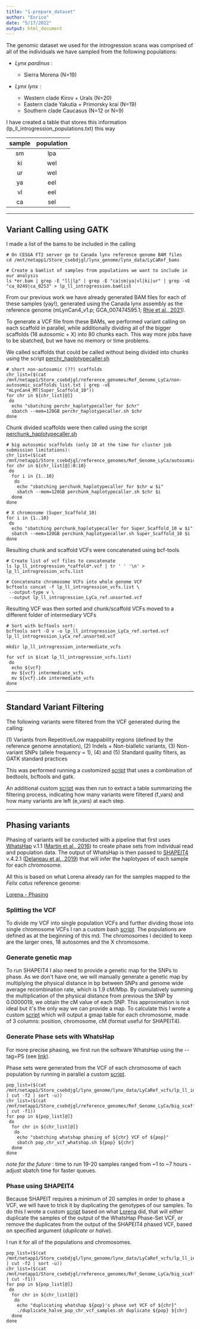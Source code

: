 ```yaml
---
title: "1-prepare_dataset"
author: "Enrico"
date: "5/17/2022"
output: html_document
---
```


The genomic dataset we used for the introgression scans was comprised of all of the individuals we have sampled from the following populations:

-   *Lynx pardinus* :

    -   Sierra Morena (N=19)

-   *Lynx lynx* :

    -   Western clade Kirov + Urals (N=20)
    -   Eastern clade Yakutia + Primorsky krai (N=19)
    -   Southern clade Caucasus (N=12 or N=9)

I have created a table that stores this information (lp_ll_introgression_populations.txt) this way

| **sample** | **population** |
|:----------:|:--------------:|
|     sm     |      lpa       |
|     ki     |      wel       |
|     ur     |      wel       |
|     ya     |      eel       |
|     vl     |      eel       |
|     ca     |      sel       |

------------------------------------------------------------------------

## Variant Calling using GATK

I made a list of the bams to be included in the calling

```{bash}
# On CESGA FT2 server go to Canada lynx reference genome BAM files
cd /mnt/netapp1/Store_csebdjgl/lynx_genome/lynx_data/LyCaRef_bams

# Create a bamlist of samples from populations we want to include in our analysis
ls *er.bam | grep -E "ll|lp" | grep -E "ca|sm|ya|vl|ki|ur" | grep -vE "ca_0249|ca_0253" > lp_ll_introgression.bamlist
```

From our previous work we have already generated BAM files for each of these samples (yay!), generated using the Canada lynx assembly as the reference genome (mLynCan4_v1.p; GCA_007474595.1; [Rhie et al., 2021](http://www.nature.com/articles/s41586-021-03451-0)).

To generate a VCF file from these BAMs, we performed variant calling on each scaffold in parallel, while additionally dividing all of the bigger scaffolds (18 autosomic + X) into 80 chunks each. This way more jobs have to be sbatched, but we have no memory or time problems.

We called scaffolds that could be called without being divided into chunks using the script [perchr_haplotypecaller.sh](./perchr_haplotypecaller.sh)

```{bash}
# short non-autosomic (??) scaffolds 
chr_list=($(cat /mnt/netapp1/Store_csebdjgl/reference_genomes/Ref_Genome_LyCa/non-autosomic_scaffolds_list.txt | grep -vE "mLynCan4_MT|Super_Scaffold_10"))
for chr in ${chr_list[@]}
 do
  echo "sbatching perchr_haplotypecaller for $chr"
  sbatch --mem=120GB perchr_haplotypecaller.sh $chr
done
```

Chunk divided scaffolds were then called using the script [perchunk_haplotypecaller.sh](./perchunk_haplotypecaller.sh)

```{bash}
# big autosomic scaffolds (only 10 at the time for cluster job submission limitations):
chr_list=($(cat /mnt/netapp1/Store_csebdjgl/reference_genomes/Ref_Genome_LyCa/autosomic_scaffolds_list.txt))
for chr in ${chr_list[@]:0:10}
 do
  for i in {1..10}
   do
    echo "sbatching perchunk_haplotypecaller for $chr w $i"
    sbatch --mem=120GB perchunk_haplotypecaller.sh $chr $i
  done
done

# X chromosome (Super_Scaffold_10)
for i in {1..10}
 do
  echo "sbatching perchunk_haplotypecaller for Super_Scaffold_10 w $i"
  sbatch --mem=120GB perchunk_haplotypecaller.sh Super_Scaffold_10 $i
done
```

Resulting chunk and scaffold VCFs were concatenated using bcf-tools

```{bash}
# Create list of vcf files to concatenate
ls lp_ll_introgression_*caffold*.vcf | tr ' ' '\n' > lp_ll_introgression_vcfs.list

# Concatenate chromosome VCFs into whole genome VCF
bcftools concat -f lp_ll_introgression_vcfs.list \
 --output-type v \
 --output lp_ll_introgression_LyCa_ref.unsorted.vcf
```

Resulting VCF was then sorted and chunk/scaffold VCFs moved to a different folder of intermediary VCFs

```{bash}
# Sort with bcftools sort:
bcftools sort -O v -o lp_ll_introgression_LyCa_ref.sorted.vcf lp_ll_introgression_LyCa_ref.unsorted.vcf

mkdir lp_ll_introgression_intermediate_vcfs

for vcf in $(cat lp_ll_introgression_vcfs.list)
 do
  echo ${vcf}
  mv ${vcf} intermediate_vcfs
  mv ${vcf}.idx intermediate_vcfs
done
```

------------------------------------------------------------------------

## Standard Variant Filtering

The following variants were filtered from the VCF generated during the calling:

(1) Variants from Repetitive/Low mappability regions (defined by the reference genome annotation), (2) Indels + Non-biallelic variants, (3) Non-variant SNPs (allele frequency = 1), (4) and (5) Standard quality filters, as GATK standard practices

This was performed running a customized [script](./lp_ll_introgression_vcf_filters_1-5.sh) that uses a combination of bedtools, bcftools and gatk.

An additional custom [script](./summary_table_filters_1-5.sh) was then run to extract a table summarizing the filtering process, indicating how many variants were filtered (f_vars) and how many variants are left (e_vars) at each step.

------------------------------------------------------------------------

## Phasing variants

Phasing of variants will be conducted with a pipeline that first uses [WhatsHap](https://whatshap.readthedocs.io/en/latest/index.html) v.1.1 ([Martin et al., 2016](https://www.biorxiv.org/content/10.1101/085050v2)) to create phase sets from individual read and population data. The output of WhatsHap is then passed to [SHAPEIT4](https://odelaneau.github.io/shapeit4/) v.4.2.1 ([Delaneau et al., 2019](https://www.nature.com/articles/s41467-019-13225-y)) that will infer the haplotypes of each sample for each chromosome.

All this is based on what Lorena already ran for the samples mapped to the *Felix catus* reference genome:

[Lorena - Phasing](https://github.com/lorenalorenzo/Phasing)

### Splitting the VCF

To divide my VCF into single population VCFs and further dividing those into single chromosome VCFs I ran a custom bash [script](./pop_chr_vcf_split.sh). The populations are defined as at the beginning of this md. The chromosomes I decided to keep are the larger ones, 18 autosomes and the X chromosome.

### Generate genetic map

To run SHAPEIT4 I also need to provide a genetic map for the SNPs to phase. As we don't have one, we will manually generate a genetic map by multiplying the physical distance in bp between SNPs and genome wide average recombination rate, which is 1.9 cM/Mbp. By cumulatively summing the multiplication of the physical distance from previous the SNP by 0.0000019, we obtain the cM value of each SNP. This approximation is not ideal but it's the only way we can provide a map. To calculate this I wrote a custom [script](./make_chr_gmap.sh) which will output a gmap table for each chromosome, made of 3 columns: position, chromosome, cM (format useful for SHAPEIT4).

### Generate Phase sets with WhatsHap

For more precise phasing, we first run the software WhatsHap using the --tag=PS (see [link](https://whatshap.readthedocs.io/en/latest/guide.html#representation-of-phasing-information-in-vcfs)).

Phase sets were generated from the VCF of each chromosome of each population by running in parallel a custom [script](./pop_chr_vcf_whatshap.sh).
```{bash}
pop_list=($(cat /mnt/netapp1/Store_csebdjgl/lynx_genome/lynx_data/LyCaRef_vcfs/lp_ll_introgression/lp_ll_introgression_populations.txt | cut -f2 | sort -u))
chr_list=($(cat /mnt/netapp1/Store_csebdjgl/reference_genomes/Ref_Genome_LyCa/big_scaffolds.bed | cut -f1))
for pop in ${pop_list[@]}
 do
  for chr in ${chr_list[@]}
   do
    echo "sbatching whatshap phasing of ${chr} VCF of ${pop}"
    sbatch pop_chr_vcf_whatshap.sh ${pop} ${chr}
  done
done
```
*note for the future* : time to run 19-20 samples ranged from ~1 to ~7 hours - adjust sbatch time for faster queues.

### Phase using SHAPEIT4

Because SHAPEIT requires a minimum of 20 samples in order to phase a VCF, we will have to trick it by duplicating the genotypes of our samples. To do this I wrote a custom [script](./duplicate_halve_pop_chr_vcf_samples.sh) based on what [Lorena](https://github.com/lorenalorenzo/Phasing/blob/main/duplicating_for_phasing.sh) did, that will either duplicate the samples of the output of the WhatsHap Phase-Set VCF, or remove the duplicates from the output of the SHAPEIT4 phased VCF, based on specified argument (*duplicate* or *halve*).

I run it for all of the populations and chromosomes.
```{bash}
pop_list=($(cat /mnt/netapp1/Store_csebdjgl/lynx_genome/lynx_data/LyCaRef_vcfs/lp_ll_introgression/lp_ll_introgression_populations.txt | cut -f2 | sort -u))
chr_list=($(cat /mnt/netapp1/Store_csebdjgl/reference_genomes/Ref_Genome_LyCa/big_scaffolds.bed | cut -f1))
for pop in ${pop_list[@]}
 do
  for chr in ${chr_list[@]}
   do
    echo "duplicating whatshap ${pop}'s phase set VCF of ${chr}"
    ./duplicate_halve_pop_chr_vcf_samples.sh duplicate ${pop} ${chr}
  done
done
```


